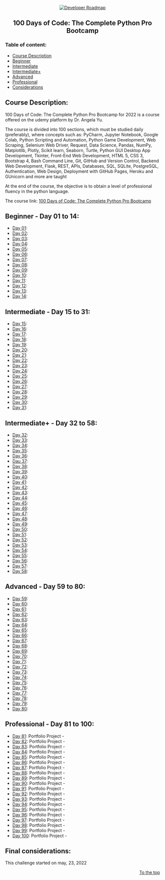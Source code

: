 <p align="center">
  <a href="https://github.com/marcoshsq/100DaysOfCode">
    <img src="https://www.python.org/static/community_logos/python-logo-inkscape.svg" alt="Developer Roadmap" >
  </a>
</p>
  <h2 align="center">100 Days of Code: The Complete Python Pro Bootcamp</h2>
</div>

### Table of content:

- [Course Description](https://github.com/marcoshsq/100DaysOfCode#course-description)
- [Beginner](https://github.com/marcoshsq/100DaysOfCode#beginner---day-01-to-14)
- [Intermediate](https://github.com/marcoshsq/100DaysOfCode#intermediate---day-15-to-31)
- [Intermediate+](https://github.com/marcoshsq/100DaysOfCode#intermediate---day-32-to-58)
- [Advanced](https://github.com/marcoshsq/100DaysOfCode#advanced---day-59-to-80)
- [Professional](https://github.com/marcoshsq/100DaysOfCode#professional---day-81-to-100)
- [Considerations](https://github.com/marcoshsq/100DaysOfCode#final-considerations)

## Course Description:

100 Days of Code: The Complete Python Pro Bootcamp for 2022 is a course offered on the udemy platform by Dr. Angela Yu. 

The course is divided into 100 sections, which must be studied daily (preferably), where concepts such as: PyCharm, Jupyter Notebook, Google Colab, Python Scripting and Automation, Python Game Development, Web Scraping, Selenium Web Driver, Request, Data Science, Pandas, NumPy, Matplotlib, Plotly, Scikit learn, Seaborn, Turtle, Python GUI Desktop App Development, Tkinter, Front-End Web Development, HTML 5, CSS 3, Bootstrap 4, Bash Command Line, Git, GitHub and Version Control, Backend Web Development, Flask, REST, APIs, Databases, SQL, SQLite, PostgreSQL, Authentication, Web Design, Deployment with GitHub Pages, Heroku and GUnicorn and more are taught

At the end of the course, the objective is to obtain a level of professional fluency in the python language.

The course link: [100 Days of Code: The Complete Python Pro Bootcamp](https://www.udemy.com/course/100-days-of-code/)

## Beginner - Day 01 to 14:

- [Day 01]():
- [Day 02]():
- [Day 03]():
- [Day 04]():
- [Day 05]():
- [Day 06]():
- [Day 07]():
- [Day 08]():
- [Day 09]():
- [Day 10]():
- [Day 11]():
- [Day 12]():
- [Day 13]():
- [Day 14]():

## Intermediate - Day 15 to 31:

- [Day 15]():
- [Day 16]():
- [Day 17]():
- [Day 18]():
- [Day 19]():
- [Day 20]():
- [Day 21]():
- [Day 22]():
- [Day 23]():
- [Day 24]():
- [Day 25]():
- [Day 26]():
- [Day 27]():
- [Day 28]():
- [Day 29]():
- [Day 30]():
- [Day 31]():

## Intermediate+ - Day 32 to 58:

- [Day 32](): 
- [Day 33](): 
- [Day 34](): 
- [Day 35](): 
- [Day 36](): 
- [Dau 37](): 
- [Day 38](): 
- [Day 39](): 
- [Day 40](): 
- [Day 41](): 
- [Day 42](): 
- [Day 43](): 
- [Day 44](): 
- [Day 45](): 
- [Day 46]():
- [Day 47](): 
- [Day 48](): 
- [Day 49](): 
- [Day 50](): 
- [Day 51](): 
- [Day 52](): 
- [Day 53]():
- [Day 54](): 
- [Day 55](): 
- [Day 56](): 
- [Day 57](): 
- [Day 58](): 

## Advanced - Day 59 to 80:

- [Day 59](day59): 
- [Day 60](day60): 
- [Day 61](day61): 
- [Day 62](day62): 
- [Day 63](day63): 
- [Day 64](day64): 
- [Day 65](day65): 
- [Day 66](day66): 
- [Day 67](day67): 
- [Day 68](day68): 
- [Day 69](day69): 
- [Day 70](day70): 
- [Day 71](day71): 
- [Day 72](day72): 
- [Day 73](day73): 
- [Day 74](day74): 
- [Day 75](day75): 
- [Day 76](day76): 
- [Day 77](day77): 
- [Day 78](day78): 
- [Day 79](day79): 
- [Day 80](day80):


## Professional - Day 81 to 100:

- [Day 81](day81): Portfolio Project - 
- [Day 82](day82): Portfolio Project - 
- [Day 83](day83): Portfolio Project - 
- [Day 84](day84): Portfolio Project - 
- [Day 85](day85): Portfolio Project - 
- [Day 86](day86): Portfolio Project - 
- [Day 87](day87): Portfolio Project - 
- [Day 88](day88): Portfolio Project - 
- [Day 89](day89): Portfolio Project - 
- [Day 90](day90): Portfolio Project - 
- [Day 91](day91): Portfolio Project - 
- [Day 92](day92): Portfolio Project - 
- [Day 93](day93): Portfolio Project - 
- [Day 94](day94): Portfolio Project -  
- [Day 95](day95): Portfolio Project - 
- [Day 96](day96): Portfolio Project - 
- [Day 97](day97): Portfolio Project - 
- [Day 98](day98): Portfolio Project - 
- [Day 99](day99): Portfolio Project - 
- [Day 100](day100): Portfolio Project - 

###

## Final considerations:

This challenge started on may, 23, 2022

<div align="right">
  
  [To the top](https://github.com/marcoshsq/100DaysOfCode#100-days-of-code-the-complete-python-pro-bootcamp)
  
</div>

